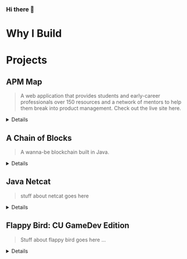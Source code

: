 ### Hi there 👋

# Why I Build

# Projects

## APM Map

> A web application that provides students and early-career professionals over 150 resources and a network of mentors to help them break into product management. Check out the live site here.


<details>
<br> 
  
 I'm helping build APM Map in hopes to simplify and humanize the recruiting process — sharing the tools we all need and creating a supportive community to bring our best selves to that interview.
  
  **Repository**: [jf2978/apm-map](https://github.com/jf2978/apm-map) <br>
  
  <p align="center">
  <img width="650" height="400" src="https://media.giphy.com/media/YlMVtcRCJRWTMymUWP/giphy.gif">
</p>
  
</details>

## A Chain of Blocks

> A wanna-be blockchain built in Java.


<details>
<br> 
  
 When I'm curious about something, or don't understand it, I try building it. This was just me tinkering in Java ...
 
  **Repository**: [jf2978/java-blockchain](https://github.com/jf2978/java-blockchain) <br>
  
  ![](./java-blockchain-demo.gif)
  
</details>

## Java Netcat

> stuff about netcat goes here

<details>
<br> 
  
 Some more stuff about why I built this goes here
 
  **Repository**: [jf2978/java-netcat](https://github.com/jf2978/Java-Netcat) <br>
  
  ![](./java-blockchain-demo.gif)
  
</details>

## Flappy Bird: CU GameDev Edition

> Stuff about flappy bird goes here ...


<details>
<br> 
  
 Once upon a time, I was a hardcore gamer. My budding interest in Computer Science naturally led me down the path of learning Unity 3D, designing simple games, and eventually trying to teach others to do the same.
 
  **Repository**: [jf2978/flappy-bird-clone](https://github.com/jf2978/java-blockchain) <br>
  
  ![](./java-blockchain-demo.gif)
  
</details>


